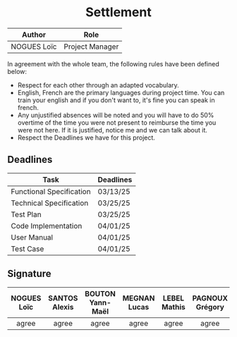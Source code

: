 <h1 align="center"> Settlement </h1>

| Author      | Role            |
| ----------- | --------------- |
| NOGUES Loïc | Project Manager | 


In agreement with the whole team, the following rules have been defined below:

- Respect for each other through an adapted vocabulary.
- English, French are the primary languages during project time. You can train your english and if you don't want to, it's fine you can speak in french.
- Any unjustified absences will be noted and you will have to do 50% overtime of the time you were not present to reimburse the time you were not here. If it is justified, notice me and we can talk about it.
- Respect the Deadlines we have for this project.

## Deadlines

| Task                     | Deadlines |
| ------------------------ | --------- |
| Functional Specification | 03/13/25  |
| Technical Specification  | 03/25/25  |
| Test Plan                | 03/25/25  |
| Code Implementation      | 04/01/25  |
| User Manual              | 04/01/25  |
| Test Case                | 04/01/25  |

## Signature

| NOGUES Loïc | SANTOS Alexis | BOUTON Yann-Maël | MEGNAN Lucas | LEBEL Mathis | PAGNOUX Grégory |
| :---------: | :-----------: | :--------------: | :----------: | :----------: | :-------------: |
|    agree    |     agree     |      agree       |    agree     |    agree     |      agree      |

